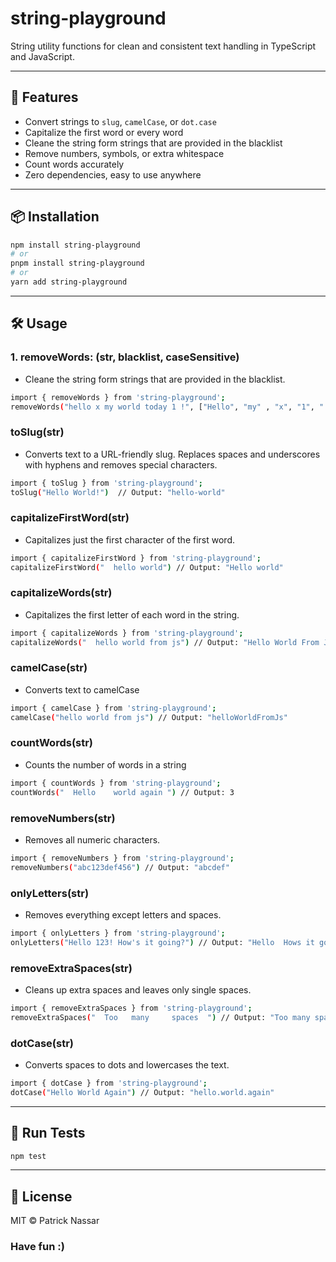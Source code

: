 # string-playground

String utility functions for clean and consistent text handling in TypeScript and JavaScript.

---

## 🚀 Features

- Convert strings to `slug`, `camelCase`, or `dot.case`
- Capitalize the first word or every word
- Cleane the string form strings that are provided in the blacklist
- Remove numbers, symbols, or extra whitespace
- Count words accurately
- Zero dependencies, easy to use anywhere

---

## 📦 Installation

```bash
npm install string-playground
# or
pnpm install string-playground
# or
yarn add string-playground
```

---

## 🛠️ Usage

### 1. removeWords: (str, blacklist, caseSensitive)
- Cleane the string form strings that are provided in the blacklist.
```bash
import { removeWords } from 'string-playground';
removeWords("hello x my world today 1 !", ["Hello", "my" , "x", "1", "!"], false) // Output: "world today"
```

### toSlug(str)
- Converts text to a URL-friendly slug. Replaces spaces and underscores with hyphens and removes special characters.
```bash
import { toSlug } from 'string-playground';
toSlug("Hello World!")  // Output: "hello-world"
```

### capitalizeFirstWord(str)
- Capitalizes just the first character of the first word.
```bash
import { capitalizeFirstWord } from 'string-playground';
capitalizeFirstWord("  hello world") // Output: "Hello world"
```

### capitalizeWords(str)
- Capitalizes the first letter of each word in the string.
```bash
import { capitalizeWords } from 'string-playground';
capitalizeWords("  hello world from js") // Output: "Hello World From Js"
```

### camelCase(str)
- Converts text to camelCase
```bash
import { camelCase } from 'string-playground';
camelCase("hello world from js") // Output: "helloWorldFromJs"
```

### countWords(str)
- Counts the number of words in a string
```bash
import { countWords } from 'string-playground';
countWords("  Hello    world again ") // Output: 3
```

### removeNumbers(str)
- Removes all numeric characters.
```bash
import { removeNumbers } from 'string-playground';
removeNumbers("abc123def456") // Output: "abcdef"
```

### onlyLetters(str)
- Removes everything except letters and spaces.
```bash
import { onlyLetters } from 'string-playground';
onlyLetters("Hello 123! How's it going?") // Output: "Hello  Hows it going"
```

### removeExtraSpaces(str)
- Cleans up extra spaces and leaves only single spaces.
```bash
import { removeExtraSpaces } from 'string-playground';
removeExtraSpaces("  Too   many     spaces  ") // Output: "Too many spaces"
```

### dotCase(str)
- Converts spaces to dots and lowercases the text.
```bash
import { dotCase } from 'string-playground';
dotCase("Hello World Again") // Output: "hello.world.again"
```

---

## 🧪 Run Tests

```bash
npm test
```

---

## 📄 License

MIT © Patrick Nassar
### Have fun :)
